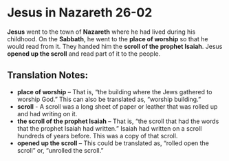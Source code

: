Jesus in Nazareth 26-02
=========================


**Jesus** went to the town of **Nazareth** where he had lived during
his childhood. On the **Sabbath**, he went to the **place of worship**
so that he would read from it. They handed him the **scroll of the
prophet Isaiah**. Jesus **opened up the scroll** and read part of it to
the people.

Translation Notes:
------------------

-   **place of worship** – That is, “the building where the Jews
    gathered to worship God.” This can also be translated as, “worship
    building.”
-   **scroll** - A scroll was a long sheet of paper or leather that was
    rolled up and had writing on it.
-   **the scroll of the prophet Isaiah** – That is, “the scroll
that had
    the words that the prophet Isaiah had written.” Isaiah had written
    on a scroll hundreds of years before. This was a copy of that scroll.
-   **opened up the scroll** – This could be translated as, “rolled
open
    the scroll” or, “unrolled the scroll.”

